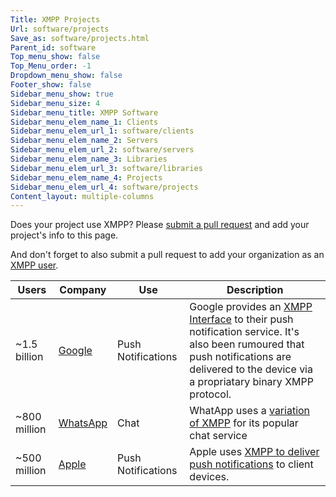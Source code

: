 ```yaml
---
Title: XMPP Projects
Url: software/projects
Save_as: software/projects.html
Parent_id: software
Top_menu_show: false
Top_Menu_order: -1
Dropdown_menu_show: false
Footer_show: false
Sidebar_menu_show: true
Sidebar_menu_size: 4
Sidebar_menu_title: XMPP Software
Sidebar_menu_elem_name_1: Clients
Sidebar_menu_elem_url_1: software/clients
Sidebar_menu_elem_name_2: Servers
Sidebar_menu_elem_url_2: software/servers
Sidebar_menu_elem_name_3: Libraries
Sidebar_menu_elem_url_3: software/libraries
Sidebar_menu_elem_name_4: Projects
Sidebar_menu_elem_url_4: software/projects
Content_layout: multiple-columns
---
```


Does your project use XMPP? Please [submit a pull request](https://github.com/xsf/xmpp.org) and add your project's info to this page.

And don't forget to also submit a pull request to add your organization as an [XMPP user](/about/who-uses-xmpp).

| Users        | Company         | Use              | Description                            |
|--------------|-----------------|---------------|----------------------------------------|
| ~1.5 billion | [Google](https://google.com) | Push Notifications | Google provides an [XMPP Interface](https://developers.google.com/cloud-messaging/server) to their push notification service. It's also been rumoured that push notifications are delivered to the device via a propriatary binary XMPP protocol. | 
| ~800 million | [WhatsApp](http://whatsapp.com) |  Chat | WhatApp uses a [variation of XMPP](https://github.com/WHAnonymous/Chat-API/wiki/FunXMPP-Protocol) for its popular chat service | 
| ~500 million | [Apple](http://apple.com)  | Push Notifications | Apple uses [XMPP to deliver push notifications](https://www.quora.com/What-technology-does-the-iOS-Apple-Push-Notification-Service-APNS-use-to-maintain-a-persistent-connection-with-each-device-to-receive-such-fast-push-notifications) to client devices. 
